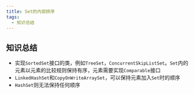 ```yaml
---
title: Set的内部排序
tags: 
  - 知识总结
---
```


## 知识总结

<!--more-->

* 实现`SortedSet`接口的类，例如`TreeSet`，`ConcurrentSkipListSet`。`Set`内的元素以元素的比较规则保持有序，元素需要实现`Comparable`接口
* `LinkedHashSet`和`CopyOnWriteArraySet`，可以保持元素加入`Set`时的顺序
* `HashSet`则无法保持任何顺序

